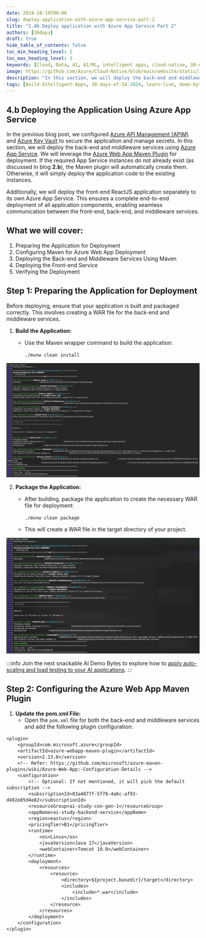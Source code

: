 ```yaml
---
date: 2024-10-10T09:00
slug: deploy-application-with-azure-app-service-part-2
title: "1.4b Deploy application with Azure App Service Part 2"
authors: [30days]
draft: true
hide_table_of_contents: false
toc_min_heading_level: 2
toc_max_heading_level: 3
keywords: [Cloud, Data, AI, AI/ML, intelligent apps, cloud-native, 30-days-2024, 30-days, enterprise apps, digital experiences, app modernization, serverless, ai apps]
image: https://github.com/Azure/Cloud-Native/blob/main/website/static/img/ogImage.png
description: "In this section, we will deploy the back-end and middleware services using Azure App Service. " 
tags: [Build-Intelligent-Apps, 30-days-of-IA-2024, learn-live, demo-bytes, community-gallery, azure-kubernetes-service, azure-functions, azure-openai, azure-container-apps, azure-cosmos-db, github-copilot, github-codespaces, github-actions]
---
```


<head> 
  <meta property="og:url" content="https://azure.github.io/cloud-native/30-days-of-ia-2024/deploy-application-with-azure-app-service-part-2"/>
  <meta property="og:type" content="website"/>
  <meta property="og:title" content="**Build Intelligent Apps | AI Apps on Azure"/>
  <meta property="og:description" content="In this section, we will deploy the back-end and middleware services using Azure App Service."/>
  <meta property="og:image" content="https://github.com/Azure/Cloud-Native/blob/main/website/static/img/ogImage.png"/>
  <meta name="twitter:url" content="https://azure.github.io/Cloud-Native/30-days-of-ia-2024/deploy-application-with-azure-app-service-part-2" />
  <meta name="twitter:title" content="**Build Intelligent Apps | AI Apps on Azure" />
  <meta name="twitter:description" content="In this section, we will deploy the back-end and middleware services using Azure App Service." />
  <meta name="twitter:image" content="https://azure.github.io/Cloud-Native/img/ogImage.png" />
  <meta name="twitter:card" content="summary_large_image" />
  <meta name="twitter:creator" content="@devanshidiaries" />
  <link rel="canonical" href="https://azure.github.io/Cloud-Native/30-days-of-ia-2024/deploy-application-with-azure-app-service-part-2" />
</head>

<!-- End METADATA -->

## 4.b Deploying the Application Using Azure App Service

In the previous blog post, we configured [Azure API Management (APIM)](https://learn.microsoft.com/azure/api-management/api-management-key-concepts?ocid=biafy25h1_30daysofia_webpage_azuremktg) and [Azure Key Vault](https://learn.microsoft.com/azure/key-vault/general/overview?ocid=biafy25h1_30daysofia_webpage_azuremktg) to secure the application and manage secrets. In this section, we will deploy the back-end and middleware services using [Azure App Service](https://learn.microsoft.com/azure/app-service/overview?ocid=biafy25h1_30daysofia_webpage_azuremktg). We will leverage the [Azure Web App Maven Plugin](https://github.com/microsoft/azure-maven-plugins/blob/develop/azure-webapp-maven-plugin/README.md) for deployment. If the required App Service instances do not already exist (as discussed in blog **2.b**), the Maven plugin will automatically create them. Otherwise, it will simply deploy the application code to the existing instances.

Additionally, we will deploy the front-end ReactJS application separately to its own Azure App Service. This ensures a complete end-to-end deployment of all application components, enabling seamless communication between the front-end, back-end, and middleware services.

## What we will cover:

1. Preparing the Application for Deployment
2. Configuring Maven for Azure Web App Deployment
3. Deploying the Back-end and Middleware Services Using Maven
4. Deploying the Front-end Service
5. Verifying the Deployment

## Step 1: Preparing the Application for Deployment

Before deploying, ensure that your application is built and packaged correctly. This involves creating a WAR file for the back-end and middleware services.

1. **Build the Application:**
    - Use the Maven wrapper command to build the application:

      `./mvnw clean install`

![screenshot of Maven wrapper command](../../static/img/30-days-of-ia-2024/blogs/2024-10-10/1-4b-1.png)

2. **Package the Application:**
    - After building, package the application to create the necessary WAR file for deployment:

      `./mvnw clean package`
    - This will create a WAR file in the target directory of your project.

![screenshot of Maven clean package command](../../static/img/30-days-of-ia-2024/blogs/2024-10-10/1-4b-2.png)

:::info
Join the next snackable AI Demo Bytes to explore how to [apply auto-scaling and load testing to your AI applications](https://aka.ms/demo-bytes/ep6?ocid=biafy25h1_30daysofia_webpage_azuremktg).
:::

## Step 2: Configuring the Azure Web App Maven Plugin

1. **Update the pom.xml File:**
    - Open the `pom.xml` file for both the back-end and middleware services and add the following plugin configuration:

```
<plugin>
    <groupId>com.microsoft.azure</groupId>
    <artifactId>azure-webapp-maven-plugin</artifactId>
    <version>2.13.0</version>
    <!-- Refer: https://github.com/microsoft/azure-maven-plugins/wiki/Azure-Web-App:-Configuration-Details -->
    <configuration>
        <!-- Optional: If not mentioned, it will pick the default subscription -->
        <subscriptionId>03a4877f-5f78-4a6c-af93-d492e85d4e82</subscriptionId>
        <resourceGroup>ai-study-con-gen-1</resourceGroup>
        <appName>ai-study-backend-service</appName>
        <region>eastus</region>
        <pricingTier>B1</pricingTier>
        <runtime>
            <os>Linux</os>
            <javaVersion>Java 17</javaVersion>
            <webContainer>Tomcat 10.0</webContainer>
        </runtime>
        <deployment>
            <resources>
                <resource>
                    <directory>${project.basedir}/target</directory>
                    <includes>
                        <include>*.war</include>
                    </includes>
                </resource>
            </resources>
        </deployment>
    </configuration>
</plugin>
```
